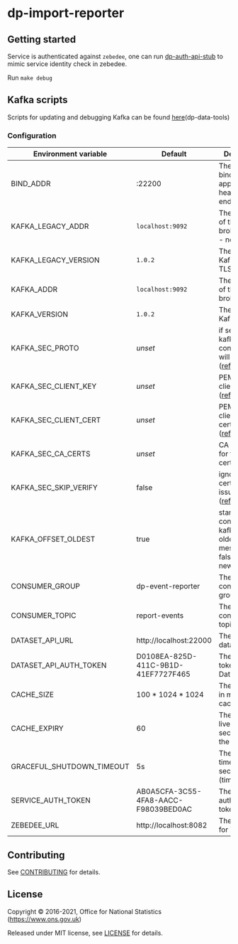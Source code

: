 # dp-import-reporter

## Getting started

Service is authenticated against `zebedee`, one can run [dp-auth-api-stub](https://github.com/ONSdigital/dp-auth-api-stub) to mimic
service identity check in zebedee.

Run `make debug`

## Kafka scripts

Scripts for updating and debugging Kafka can be found [here](https://github.com/ONSdigital/dp-data-tools)(dp-data-tools)

### Configuration

| Environment variable      | Default                              | Description
| ------------------------- | -------------------------------------| ------------------------------
| BIND_ADDR                 | :22200                               | The port to bind the application healhcheck endpoint to
| KAFKA_LEGACY_ADDR         | `localhost:9092`                     | The addresses of the kafka brokers (CSV) - non-TLS
| KAFKA_LEGACY_VERSION      | `1.0.2`                              | The version of Kafka - non-TLS
| KAFKA_ADDR                | `localhost:9092`                     | The addresses of the kafka brokers (CSV)
| KAFKA_VERSION             | `1.0.2`                              | The version of Kafka
| KAFKA_SEC_PROTO           | _unset_                              | if set to `TLS`, kafka connections will use TLS ([ref-1])
| KAFKA_SEC_CLIENT_KEY      | _unset_                              | PEM for the client key ([ref-1])
| KAFKA_SEC_CLIENT_CERT     | _unset_                              | PEM for the client certificate ([ref-1])
| KAFKA_SEC_CA_CERTS        | _unset_                              | CA cert chain for the server cert ([ref-1])
| KAFKA_SEC_SKIP_VERIFY     | false                                | ignores server certificate issues if `true` ([ref-1])
| KAFKA_OFFSET_OLDEST       | true                                 | start consuming kafka topics at oldest message (if false, starts at newest)
| CONSUMER_GROUP            | dp-event-reporter                    | The kafka consumer group
| CONSUMER_TOPIC            | report-events                        | The kafka consumer topic
| DATASET_API_URL           | http://localhost:22000               | The URL of the dataset API
| DATASET_API_AUTH_TOKEN    | D0108EA-825D-411C-9B1D-41EF7727F465  | The Auth token for the Dataset API
| CACHE_SIZE                | 100 * 1024 * 1024                    | The size of the in memory cache
| CACHE_EXPIRY              | 60                                   | The time to live (in seconds) of the cache
| GRACEFUL_SHUTDOWN_TIMEOUT | 5s                                   | The shutdown timeout in seconds (time.Duration)
| SERVICE_AUTH_TOKEN        | AB0A5CFA-3C55-4FA8-AACC-F98039BED0AC | The service authorization token
| ZEBEDEE_URL               | http://localhost:8082                | The host name for Zebedee

[ref-1]:  https://github.com/ONSdigital/dp-kafka/tree/main/examples#tls 'kafka TLS examples documentation'

## Contributing

See [CONTRIBUTING](CONTRIBUTING.md) for details.

## License

Copyright © 2016-2021, Office for National Statistics (https://www.ons.gov.uk)

Released under MIT license, see [LICENSE](LICENSE.md) for details.
